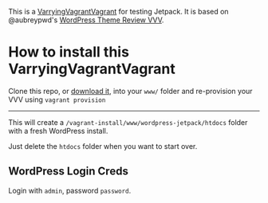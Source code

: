 This is a [VarryingVagrantVagrant](https://github.com/Varying-Vagrant-Vagrants/VVV) for testing Jetpack. It is based on @aubreypwd's [WordPress Theme Review VVV](https://github.com/aubreypwd/wordpress-themereview-vvv/).

# How to install this VarryingVagrantVagrant

Clone this repo, or [download it](), into your `www/` folder and re-provision your VVV using `vagrant provision`

______________

This will create a `/vagrant-install/www/wordpress-jetpack/htdocs`
folder with a fresh WordPress install.

Just delete the `htdocs` folder when you want to start over.

## WordPress Login Creds

Login with `admin`, password `password`.